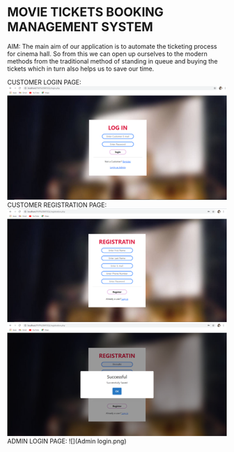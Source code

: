 # MOVIE TICKETS BOOKING MANAGEMENT SYSTEM
AIM:
The main aim of our application is to automate the ticketing process for cinema hall.
So from this we can open up ourselves to the modern methods from the traditional method
of standing in queue and buying the tickets which in turn also helps us to save our time.

CUSTOMER LOGIN PAGE:
![](login.png)
CUSTOMER REGISTRATION PAGE:
![](Registration.png)
![](Registration1.png)
ADMIN LOGIN PAGE:
![](Admin login.png)
